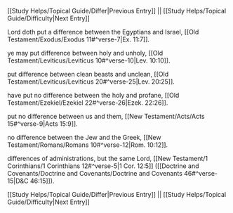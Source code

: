 [[Study Helps/Topical Guide/Differ|Previous Entry]]  ||  [[Study Helps/Topical Guide/Difficulty|Next Entry]]

 Lord doth put a difference between the Egyptians and Israel, [[Old Testament/Exodus/Exodus 11#^verse-7|Ex. 11:7]].

 ye may put difference between holy and unholy, [[Old Testament/Leviticus/Leviticus 10#^verse-10|Lev. 10:10]].

 put difference between clean beasts and unclean, [[Old Testament/Leviticus/Leviticus 20#^verse-25|Lev. 20:25]].

 have put no difference between the holy and profane, [[Old Testament/Ezekiel/Ezekiel 22#^verse-26|Ezek. 22:26]].

 put no difference between us and them, [[New Testament/Acts/Acts 15#^verse-9|Acts 15:9]].

 no difference between the Jew and the Greek, [[New Testament/Romans/Romans 10#^verse-12|Rom. 10:12]].

 differences of administrations, but the same Lord, [[New Testament/1 Corinthians/1 Corinthians 12#^verse-5|1 Cor. 12:5]] ([[Doctrine and Covenants/Doctrine and Covenants/Doctrine and Covenants 46#^verse-15|D&C 46:15]]).

[[Study Helps/Topical Guide/Differ|Previous Entry]]  ||  [[Study Helps/Topical Guide/Difficulty|Next Entry]]